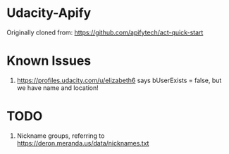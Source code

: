 # Udacity-Apify

Originally cloned from: https://github.com/apifytech/act-quick-start

# Known Issues

1. https://profiles.udacity.com/u/elizabeth6 says bUserExists = false, but we have name and location!

# TODO

1. Nickname groups, referring to https://deron.meranda.us/data/nicknames.txt
